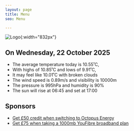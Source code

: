 ```yaml
---
layout: page
title: Menu
seo: Menu

---
```


![Logo](/images/logo.jpg){:width="832px"}

<!-- weather_marker starts -->
## On Wednesday, 22 October 2025

- The average temperature today is 10.55˚C,
- With highs of 10.85˚C and lows of 9.91˚C,
- It may feel like 10.01˚C with broken clouds
- The wind speed is 0.89m/s and visibility is 10000m
- The pressure is 995hPa and humidity is 90%
- The sun will rise at 06:45 and set at 17:00

<!-- weather_marker ends -->

## Sponsors

- [Get £50 credit when switching to Octopus Energy](https://bit.ly/3oD1nnS)
- [Get £75 when taking a 1000mb YouFibre broadband plan](https://aklam.io/91zWhU?)
